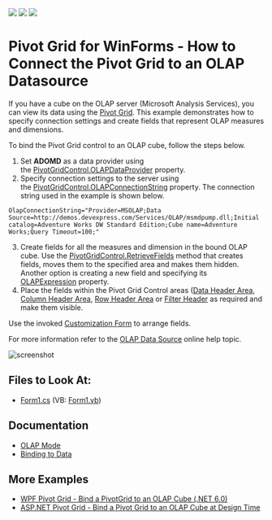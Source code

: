 <!-- default badges list -->
![](https://img.shields.io/endpoint?url=https://codecentral.devexpress.com/api/v1/VersionRange/128581726/22.1.3%2B)
[![](https://img.shields.io/badge/Open_in_DevExpress_Support_Center-FF7200?style=flat-square&logo=DevExpress&logoColor=white)](https://supportcenter.devexpress.com/ticket/details/T344546)
[![](https://img.shields.io/badge/📖_How_to_use_DevExpress_Examples-e9f6fc?style=flat-square)](https://docs.devexpress.com/GeneralInformation/403183)
<!-- default badges end -->
# Pivot Grid for WinForms - How to Connect the Pivot Grid to an OLAP Datasource


If you have a cube on the OLAP server (Microsoft Analysis Services), you can view its data using the [Pivot Grid](https://docs.devexpress.com/WindowsForms/3409/controls-and-libraries/pivot-grid). This example demonstrates how to specify connection settings and create fields that represent OLAP measures and dimensions.

To bind the Pivot Grid control to an OLAP cube, follow the steps below.

1. Set **ADOMD** as a data provider using the [PivotGridControl.OLAPDataProvider](https://docs.devexpress.com/WindowsForms/DevExpress.XtraPivotGrid.PivotGridControl.OLAPDataProvider) property.
2. Specify connection settings to the server using the [PivotGridControl.OLAPConnectionString](https://docs.devexpress.com/WindowsForms/DevExpress.XtraPivotGrid.PivotGridControl.OLAPConnectionString) property. The connection string used in the example is shown below.

```
OlapConnectionString="Provider=MSOLAP;Data Source=http://demos.devexpress.com/Services/OLAP/msmdpump.dll;Initial catalog=Adventure Works DW Standard Edition;Cube name=Adventure Works;Query Timeout=100;"
``` 

3. Create fields for all the measures and dimension in the bound OLAP cube. Use the [PivotGridControl.RetrieveFields](https://docs.devexpress.com/WindowsForms/DevExpress.XtraPivotGrid.PivotGridControl.RetrieveFields(DevExpress.XtraPivotGrid.PivotArea-System.Boolean)) method that creates fields, moves them to the specified area and makes them hidden. Another option is creating a new field and specifying its [OLAPExpression](https://docs.devexpress.com/CoreLibraries/DevExpress.XtraPivotGrid.PivotGridFieldBase.OLAPExpression) property.
4. Place the fields within the Pivot Grid Control areas ([Data Header Area](https://docs.devexpress.com/WindowsForms/1688/controls-and-libraries/pivot-grid/ui-elements/data-header-area), [Column Header Area](https://docs.devexpress.com/WindowsForms/1686/controls-and-libraries/pivot-grid/ui-elements/column-header-area), [Row Header Area](https://docs.devexpress.com/WindowsForms/1685/controls-and-libraries/pivot-grid/ui-elements/row-header-area) or [Filter Header](https://docs.devexpress.com/WindowsForms/1684/controls-and-libraries/pivot-grid/ui-elements/filter-header-area) as required and make them visible.

Use the invoked [Customization Form](https://docs.devexpress.com/WindowsForms/1805) to arrange fields.

For more information refer to the [OLAP Data Source](https://docs.devexpress.com/WindowsForms/11775/controls-and-libraries/pivot-grid/binding-to-data/olap-data-source) online help topic.

![screenshot](images/screenshot.png)

## Files to Look At:

* [Form1.cs](./CS/WinOlapRetrieveFieldsExample/Form1.cs) (VB: [Form1.vb](./VB/WinOlapRetrieveFieldsExample/Form1.vb))

## Documentation

- [OLAP Mode](https://docs.devexpress.com/CoreLibraries/403809/devexpress-pivot-grid-core-library/pivot-grid-modes/olap-mode)
- [Binding to Data](https://docs.devexpress.com/WindowsForms/1842/controls-and-libraries/pivot-grid/binding-to-data)

## More Examples 

- [WPF Pivot Grid - Bind a PivotGrid to an OLAP Cube (.NET 6.0)](https://github.com/DevExpress-Examples/wpf-pivot-grid-connect-to-an-olap-cube-net6)
- [ASP.NET Pivot Grid - Bind a Pivot Grid to an OLAP Cube at Design Time](https://github.com/DevExpress-Examples/aspnet-pivot-grid-getting-started-bind-a-pivot-grid-to-an-olap-cube-runtime-sample-t540972)

